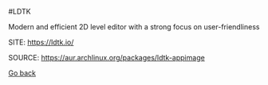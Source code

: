 #LDTK

 Modern and efficient 2D level editor with a strong focus on user-friendliness

 SITE: https://ldtk.io/

 SOURCE: https://aur.archlinux.org/packages/ldtk-appimage

 [Go back](https://portable-linux-apps.github.io/apps.html)
